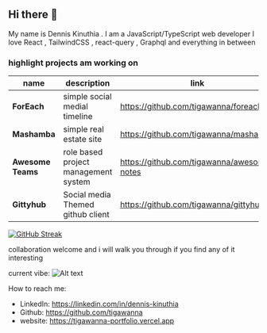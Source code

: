 ## Hi there 👋

My name is Dennis Kinuthia . I am a JavaScript/TypeScript web developer
I love React , TailwindCSS , react-query , Graphql and everything in between  




### highlight projects am working on 


| **name**          | **description**                       | **link**                                   | **hosted**                        | **technologies**                                            |
|-------------------|---------------------------------------|--------------------------------------------|-----------------------------------|-------------------------------------------------------------|
| **ForEach**       |  simple social medial timeline        | https://github.com/tigawanna/foreach       | https://devhub-brown.vercel.app/  | React,vite,tailwind,react-query,pocketbase                  |
| **Mashamba**      | simple real estate site               | https://github.com/tigawanna/mashamba      | https://mashamba.vercel.app/      | React,rakkasjs,tailwind,pocketbase                          |
| **Awesome Teams** |  role based project management system | https://github.com/tigawanna/awesome-notes | https://awesome-notes.vercel.app/ | React,vite,tailwind,react-query,zustand,pocketbase          |
| **Gittyhub**      |  Social media Themed github client    | https://github.com/tigawanna/gittyhub      | http://gittyhub.vercel.app/       | React,vite,tailwind,react-location,relay,Github GraphQL API |




[![GitHub Streak](https://github-readme-streak-stats.herokuapp.com?user=tigawanna&theme=navy-gear)](https://git.io/streak-stats)

collaboration welcome and i will walk you through if you find any of it interesting

current vibe:
![Alt text](https://spotify-recently-played-readme.vercel.app/api?user=ux88ch98gposewxwurgcx0pho&count=10)

How to reach me: 
- LinkedIn: https://linkedin.com/in/dennis-kinuthia
- Github: https://github.com/tigawanna
- website: https://tigawanna-portfolio.vercel.app
